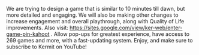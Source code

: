 We are trying to design a game that is similar to 10 minutes till dawn, but more detailed and engaging. We will also be making other changes to increase engagement and overall playthrough,
along with Quality of Life improvements. 
Also visit: https://sites.google.com/view/ker-web/enter-game-pin-kahoot
. Allow pop-ups for greatest experience, have access to 269 games and more, with a fast-updating system.
Enjoy, and make sure to subscribe to Kermit on YouTube!
